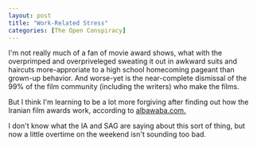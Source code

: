 ```yaml
---
layout: post
title: "Work-Related Stress"
categories: [The Open Conspiracy]
---
```

I'm not really much of a fan of movie award shows, what with the overprimped and overpriveleged sweating it out in awkward suits and haircuts more-approriate to a high school homecoming pageant than grown-up behavior. And worse-yet is the near-complete dismissal of the 99% of the film community (including the writers) who make the films.

But I think I'm learning to be a lot more forgiving after finding out how the Iranian film awards work, according to <a title="albawaba.com: Iranian actress flogged 74 times for kissing director" href="http://www.albawaba.com/headlines/TheNews.php3?sid=247786&lang=e&dir=entertainment" target="linkframe">albawaba.com.</a>

I don't know what the IA and SAG are saying about this sort of thing, but now a little overtime on the weekend isn't sounding too bad.

<!--more-->

